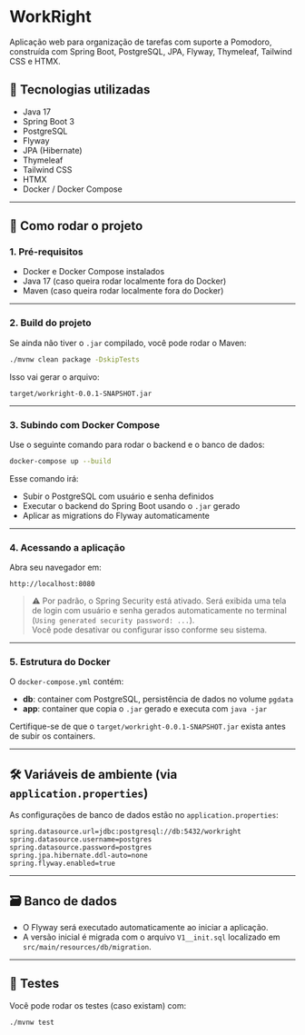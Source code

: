 # WorkRight

Aplicação web para organização de tarefas com suporte a Pomodoro, construída com Spring Boot, PostgreSQL, JPA, Flyway, Thymeleaf, Tailwind CSS e HTMX.

## 🧱 Tecnologias utilizadas

- Java 17  
- Spring Boot 3  
- PostgreSQL  
- Flyway  
- JPA (Hibernate)  
- Thymeleaf  
- Tailwind CSS  
- HTMX  
- Docker / Docker Compose  

---

## 🚀 Como rodar o projeto

### 1. Pré-requisitos

- Docker e Docker Compose instalados  
- Java 17 (caso queira rodar localmente fora do Docker)  
- Maven (caso queira rodar localmente fora do Docker)  

---

### 2. Build do projeto

Se ainda não tiver o `.jar` compilado, você pode rodar o Maven:

```bash
./mvnw clean package -DskipTests
```

Isso vai gerar o arquivo:

```
target/workright-0.0.1-SNAPSHOT.jar
```

---

### 3. Subindo com Docker Compose

Use o seguinte comando para rodar o backend e o banco de dados:

```bash
docker-compose up --build
```

Esse comando irá:

- Subir o PostgreSQL com usuário e senha definidos  
- Executar o backend do Spring Boot usando o `.jar` gerado  
- Aplicar as migrations do Flyway automaticamente  

---

### 4. Acessando a aplicação

Abra seu navegador em:

```
http://localhost:8080
```

> ⚠️ Por padrão, o Spring Security está ativado. Será exibida uma tela de login com usuário e senha gerados automaticamente no terminal (`Using generated security password: ...`).  
> Você pode desativar ou configurar isso conforme seu sistema.

---

### 5. Estrutura do Docker

O `docker-compose.yml` contém:

- **db**: container com PostgreSQL, persistência de dados no volume `pgdata`  
- **app**: container que copia o `.jar` gerado e executa com `java -jar`  

Certifique-se de que o `target/workright-0.0.1-SNAPSHOT.jar` exista antes de subir os containers.

---

## 🛠 Variáveis de ambiente (via `application.properties`)

As configurações de banco de dados estão no `application.properties`:

```properties
spring.datasource.url=jdbc:postgresql://db:5432/workright
spring.datasource.username=postgres
spring.datasource.password=postgres
spring.jpa.hibernate.ddl-auto=none
spring.flyway.enabled=true
```

---

## 🗃 Banco de dados

- O Flyway será executado automaticamente ao iniciar a aplicação.  
- A versão inicial é migrada com o arquivo `V1__init.sql` localizado em `src/main/resources/db/migration`.

---

## 🧪 Testes

Você pode rodar os testes (caso existam) com:

```bash
./mvnw test
```

